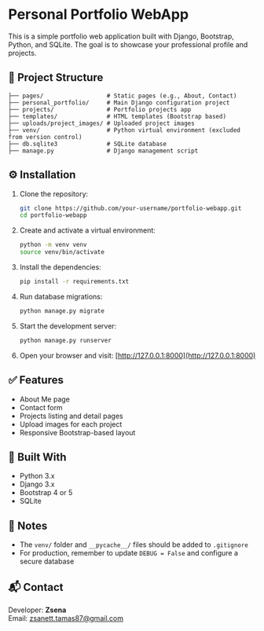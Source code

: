 # Personal Portfolio WebApp

This is a simple portfolio web application built with Django, Bootstrap, Python, and SQLite. The goal is to showcase your professional profile and projects.

## 📁 Project Structure

```
├── pages/                  # Static pages (e.g., About, Contact)
├── personal_portfolio/     # Main Django configuration project
├── projects/               # Portfolio projects app
├── templates/              # HTML templates (Bootstrap based)
├── uploads/project_images/ # Uploaded project images
├── venv/                   # Python virtual environment (excluded from version control)
├── db.sqlite3              # SQLite database
├── manage.py               # Django management script 
```

## ⚙️ Installation

1. Clone the repository:
   ```bash
   git clone https://github.com/your-username/portfolio-webapp.git
   cd portfolio-webapp
   ```

2. Create and activate a virtual environment:
   ```bash
   python -m venv venv
   source venv/bin/activate 
   ```

3. Install the dependencies:
   ```bash
   pip install -r requirements.txt
   ```

4. Run database migrations:
   ```bash
   python manage.py migrate
   ```

5. Start the development server:
   ```bash
   python manage.py runserver
   ```

6. Open your browser and visit:
   [http://127.0.0.1:8000](http://127.0.0.1:8000)

## ✅ Features

- About Me page
- Contact form
- Projects listing and detail pages
- Upload images for each project
- Responsive Bootstrap-based layout

## 🧰 Built With

- Python 3.x
- Django 3.x
- Bootstrap 4 or 5
- SQLite

## 📌 Notes

- The `venv/` folder and `__pycache__/` files should be added to `.gitignore`
- For production, remember to update `DEBUG = False` and configure a secure database

## 📬 Contact

Developer: **Zsena**  
Email: [zsanett.tamas87@gmail.com](mailto:zsanett.tamas87@gmail.com)